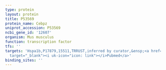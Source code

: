 ```yaml
---
type: protein
layout: protein
title: P53569
protein_name: Cebpz
uniprot_accession: P53569
ncbi_gene_id: '12607'
organism: Mus musculus
function: transcription factor
tfs: ''
targets: 'Hspa1b,P17879,15511,TRRUST,inferred by curator,&ensp;<a href="https://www.ncbi.nlm.nih.gov/pubmed/?term=17251428%5Buid%5D"
  target="_blank"><i uk-icon="icon: link"></i>Pubmed</a>'
binding_sites: ''
---
```

